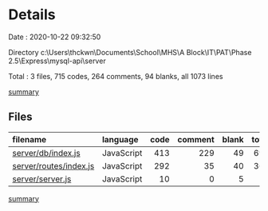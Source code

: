 # Details

Date : 2020-10-22 09:32:50

Directory c:\Users\thckwn\Documents\School\MHS\A Block\IT\PAT\Phase 2.5\Express\mysql-api\server

Total : 3 files,  715 codes, 264 comments, 94 blanks, all 1073 lines

[summary](results.md)

## Files
| filename | language | code | comment | blank | total |
| :--- | :--- | ---: | ---: | ---: | ---: |
| [server/db/index.js](/server/db/index.js) | JavaScript | 413 | 229 | 49 | 691 |
| [server/routes/index.js](/server/routes/index.js) | JavaScript | 292 | 35 | 40 | 367 |
| [server/server.js](/server/server.js) | JavaScript | 10 | 0 | 5 | 15 |

[summary](results.md)